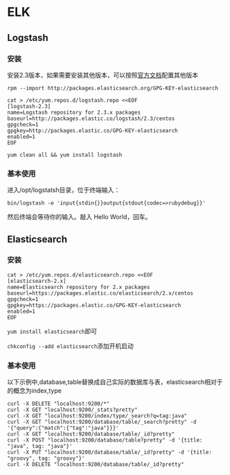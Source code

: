 # ELK

## Logstash

### 安装

安装2.3版本，如果需要安装其他版本，可以按照[官方文档](https://www.elastic.co/guide/en/logstash/current/index.html)配置其他版本

`rpm --import http://packages.elasticsearch.org/GPG-KEY-elasticsearch`

```shell
cat > /etc/yum.repos.d/logstash.repo <<EOF
[logstash-2.3]
name=Logstash repository for 2.3.x packages
baseurl=http://packages.elastic.co/logstash/2.3/centos
gpgcheck=1
gpgkey=http://packages.elastic.co/GPG-KEY-elasticsearch
enabled=1
EOF
```

`yum clean all && yum install logstash`

### 基本使用

进入/opt/logstatsh目录，位于终端输入：

`bin/logstash -e 'input{stdin{}}output{stdout{codec=>rubydebug}}'`

然后终端会等待你的输入。敲入 Hello World，回车。

## Elasticsearch

### 安装

```shell
cat > /etc/yum.repos.d/elasticsearch.repo <<EOF
[elasticsearch-2.x]
name=Elasticsearch repository for 2.x packages
baseurl=https://packages.elastic.co/elasticsearch/2.x/centos
gpgcheck=1
gpgkey=https://packages.elastic.co/GPG-KEY-elasticsearch
enabled=1
EOF
```

`yum install elasticsearch`即可

`chkconfig --add elasticsearch`添加开机启动

### 基本使用

以下示例中,database,table替换成自己实际的数据库与表，elasticsearch相对于的概念为index,type

```shell
curl -X DELETE "localhost:9200/*"
curl -X GET "localhost:9200/_stats?pretty"
curl -X GET "localhost:9200/index/type/_search?q=tag:java"
curl -X GET "localhost:9200/database/table/_search?pretty" -d '{"query":{"match":{"tag":"java"}}}'
curl -X GET "localhost:9200/database/table/_id?pretty"
curl -X POST "localhost:9200/database/table?pretty" -d '{title: "java", tag: "java"}'
curl -X PUT "localhost:9200/database/table/_id?pretty" -d '{title: "groovy", tag: "groovy"}'
curl -X DELETE "localhost:9200/database/table/_id?pretty"
```